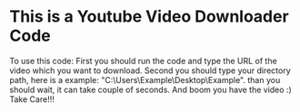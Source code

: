 ﻿# This is a Youtube Video Downloader Code
 To use this code:
 First you should run the code and type the URL of the video which you want to download. Second you should type your directory path, here is a example: "C:\Users\Example\Desktop\Example". than you should wait, it can take couple of seconds. And boom you have the video :)
Take Care!!!
